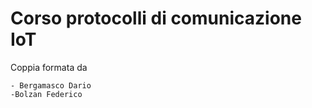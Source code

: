 # Corso protocolli di comunicazione IoT

Coppia formata da 

    - Bergamasco Dario
    -Bolzan Federico
